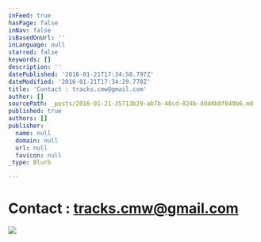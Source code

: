 ```yaml
---
inFeed: true
hasPage: false
inNav: false
isBasedOnUrl: ''
inLanguage: null
starred: false
keywords: []
description: ''
datePublished: '2016-01-21T17:34:50.797Z'
dateModified: '2016-01-21T17:34:29.770Z'
title: 'Contact : tracks.cmw@gmail.com'
author: []
sourcePath: _posts/2016-01-21-35713b29-ab7b-48cd-824b-ddd4b8f649b6.md
published: true
authors: []
publisher:
  name: null
  domain: null
  url: null
  favicon: null
_type: Blurb

---
```

# Contact : tracks.cmw@gmail.com
![](https://s3-us-west-2.amazonaws.com/the-grid-img/p/df6d68f3302f1765162ba3fae265d5b97841c837.jpg)